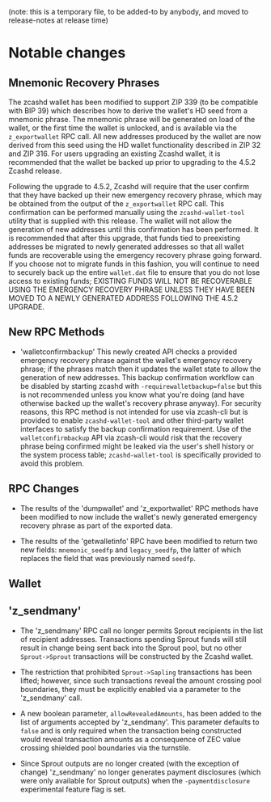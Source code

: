 (note: this is a temporary file, to be added-to by anybody, and moved to
release-notes at release time)

Notable changes
===============

Mnemonic Recovery Phrases
-------------------------

The zcashd wallet has been modified to support ZIP 339 (to be compatible with BIP 39)
which describes how to derive the wallet's HD seed from a mnemonic phrase.
The mnemonic phrase will be generated on load of the wallet, or the first time
the wallet is unlocked, and is available via the `z_exportwallet` RPC call. All
new addresses produced by the wallet are now derived from this seed using the
HD wallet functionality described in ZIP 32 and ZIP 316. For users upgrading an
existing Zcashd wallet, it is recommended that the wallet be backed up prior to
upgrading to the 4.5.2 Zcashd release.

Following the upgrade to 4.5.2, Zcashd will require that the user confirm that
they have backed up their new emergency recovery phrase, which may be obtained
from the output of the `z_exportwallet` RPC call. This confirmation can be
performed manually using the `zcashd-wallet-tool` utility that is supplied with
this release.  The wallet will not allow the generation of new addresses until
this confirmation has been performed. It is recommended that after this
upgrade, that funds tied to preexisting addresses be migrated to newly
generated addresses so that all wallet funds are recoverable using the
emergency recovery phrase going forward.  If you choose not to migrate funds in
this fashion, you will continue to need to securely back up the entire
`wallet.dat` file to ensure that you do not lose access to existing funds;
EXISTING FUNDS WILL NOT BE RECOVERABLE USING THE EMERGENCY RECOVERY PHRASE
UNLESS THEY HAVE BEEN MOVED TO A NEWLY GENERATED ADDRESS FOLLOWING THE 4.5.2
UPGRADE.

New RPC Methods
---------------

- 'walletconfirmbackup' This newly created API checks a provided emergency
  recovery phrase against the wallet's emergency recovery phrase; if the phrases
  match then it updates the wallet state to allow the generation of new addresses.
  This backup confirmation workflow can be disabled by starting zcashd with 
  `-requirewalletbackup=false` but this is not recommended unless you know what
  you're doing (and have otherwise backed up the wallet's recovery phrase anyway).
  For security reasons, this RPC method is not intended for use via zcash-cli 
  but is provided to enable `zcashd-wallet-tool` and other third-party wallet 
  interfaces to satisfy the backup confirmation requirement. Use of the 
  `walletconfirmbackup` API via zcash-cli would risk that the recovery phrase 
  being confirmed might be leaked via the user's shell history or the system
  process table; `zcashd-wallet-tool` is specifically provided to avoid this
  problem.

RPC Changes
-----------

- The results of the 'dumpwallet' and 'z_exportwallet' RPC methods have been modified
  to now include the wallet's newly generated emergency recovery phrase as part of the
  exported data.

- The results of the 'getwalletinfo' RPC have been modified to return two new fields:
  `mnemonic_seedfp` and `legacy_seedfp`, the latter of which replaces the field that
  was previously named `seedfp`. 

Wallet
------

'z_sendmany'
------------

- The 'z_sendmany' RPC call no longer permits Sprout recipients in the 
  list of recipient addresses. Transactions spending Sprout funds will
  still result in change being sent back into the Sprout pool, but no
  other `Sprout->Sprout` transactions will be constructed by the Zcashd
  wallet. 

- The restriction that prohibited `Sprout->Sapling` transactions has been 
  lifted; however, since such transactions reveal the amount crossing 
  pool boundaries, they must be explicitly enabled via a parameter to
  the 'z_sendmany' call.

- A new boolean parameter, `allowRevealedAmounts`, has been added to the
  list of arguments accepted by 'z_sendmany'. This parameter defaults to
  `false` and is only required when the transaction being constructed 
  would reveal transaction amounts as a consequence of ZEC value crossing
  shielded pool boundaries via the turnstile.

- Since Sprout outputs are no longer created (with the exception of change)
  'z_sendmany' no longer generates payment disclosures (which were only 
  available for Sprout outputs) when the `-paymentdisclosure` experimental
  feature flag is set.
